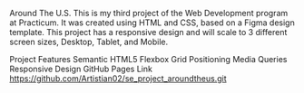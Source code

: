 Around The U.S.
This is my third project of the Web Development program at Practicum. It was created using HTML and CSS, based on a Figma design template. This project has a responsive design and will scale to 3 different screen sizes, Desktop, Tablet, and Mobile.

Project Features
Semantic HTML5
Flexbox
Grid
Positioning
Media Queries
Responsive Design
GitHub Pages Link
https://github.com/Artistian02/se_project_aroundtheus.git
